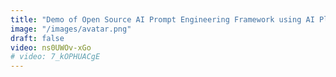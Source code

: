 ```yaml
---
title: "Demo of Open Source AI Prompt Engineering Framework using AI Playground"	description: "Demo of Prompt Engineering course by Sugarcane AI's open source AI Playground using npm like Prompt Pacakage and Micro LLM"
image: "/images/avatar.png"
draft: false
video: ns0UWOv-xGo
# video: 7_kOPHUACgE
---
```


